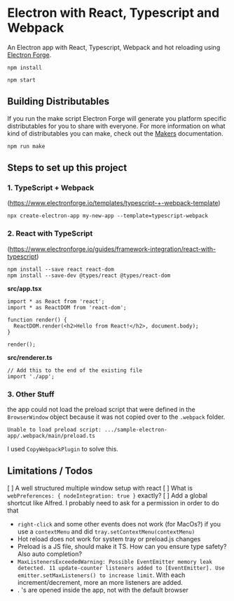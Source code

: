 # Electron with React, Typescript and Webpack

An Electron app with React, Typescript, Webpack and hot reloading using [Electron Forge](https://www.electronforge.io/).

`npm install`

`npm start`

## Building Distributables
If you run the make script Electron Forge will generate you platform specific distributables for you to share with everyone.
For more information on what kind of distributables you can make, check out the [Makers](https://www.electronforge.io/config/makers) documentation.

`npm run make`

## Steps to set up this project
### 1. TypeScript + Webpack 
(https://www.electronforge.io/templates/typescript-+-webpack-template)

`npx create-electron-app my-new-app --template=typescript-webpack` 


### 2. React with TypeScript
(https://www.electronforge.io/guides/framework-integration/react-with-typescript)

    npm install --save react react-dom
    npm install --save-dev @types/react @types/react-dom

**src/app.tsx**

```tsx
import * as React from 'react';
import * as ReactDOM from 'react-dom';

function render() {
  ReactDOM.render(<h2>Hello from React!</h2>, document.body);
}

render();
```

**src/renderer.ts**
```tsx
// Add this to the end of the existing file
import './app';
```

### 3. Other Stuff

the app could not load the preload script that were defined in the `BrowserWindow` object
because it was not copied over to the `.webpack` folder.

`Unable to load preload script: .../sample-electron-app/.webpack/main/preload.ts`

I used `CopyWebpackPlugin` to solve this.

## Limitations / Todos

 [ ] A well structured multiple window setup with react
 [ ] What is `webPreferences: { nodeIntegration: true }` exactly?
 [ ] Add a global shortcut like Alfred. I probably need to ask for a permission in order to do that

 * `right-click` and some other events does not work (for MacOs?) if you use a `contextMenu` and did `tray.setContextMenu(contextMenu)`
 * Hot reload does not work for system tray or preload.js changes
 * Preload is a JS file, should make it TS. How can you ensure type safety? Also auto completion?
 * `MaxListenersExceededWarning: Possible EventEmitter memory leak detected. 11 update-counter listeners added to [EventEmitter]. Use emitter.setMaxListeners() to increase limit`. With each increment/decrement, more an more listeners are added.
 * . <a>'s are opened inside the app, not with the default browser